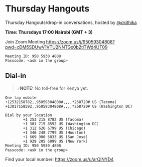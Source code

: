 # Thursday Hangouts

Thursday Hangouts/drop-in conversations, hosted by [@ckithika](https://github.com/ckithika)

**Time: Thursdays 17:00 Nairobi (GMT + 3)**

Join Zoom Meeting
https://zoom.us/j/95059304808?pwd=cDM5SDUwV1VTU2NNTGx0b2tiTWd4UT09

```
Meeting ID: 950 5930 4808
Passcode: <ask in the group>
```

## Dial-in

> ℹ **NOTE:** No toll-free for Kenya yet.

```
One tap mobile
+12532158782,,95059304808#,,,,*268720# US (Tacoma)
+13017158592,,95059304808#,,,,*268720# US (Washington DC)

Dial by your location
        +1 253 215 8782 US (Tacoma)
        +1 301 715 8592 US (Washington DC)
        +1 312 626 6799 US (Chicago)
        +1 346 248 7799 US (Houston)
        +1 669 900 6833 US (San Jose)
        +1 929 205 6099 US (New York)
Meeting ID: 950 5930 4808
Passcode: <ask in the group>
```

Find your local number: https://zoom.us/u/arQlNYD4
